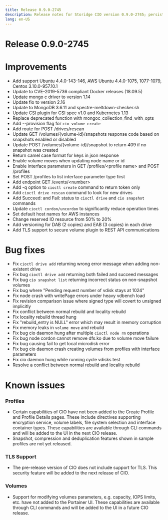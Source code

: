 ```yaml
---
title: Release 0.9.0-2745
description: Release notes for Storidge CIO version 0.9.0-2745; persistent volumes for kubernetes pods
lang: en-US
---
```


# Release 0.9.0-2745

# Improvements
- Add support Ubuntu 4.4.0-143-146, AWS Ubuntu 4.4.0-1075, 1077-1079, Centos 3.10.0-957.10.1
- Update to CVE-2019-5736 compliant Docker releases (18.09.5)
- Update mongo c driver to version 1.14
- Update fio to version 2.16
- Update to MongoDB 3.6.11 and spectre-meltdown-checker.sh
- Update CSI plugin for CSI spec v1.0 and Kubernetes 1.13
- Replace deprecated function with mongoc_collection_find_with_opts
- Add --provision flag for `cio volume create`
- Add route for POST /drives/rescan
- Update GET /volumes/{volume-id}/snapshots response code based on snapshots enabled or disabled
- Update POST /volumes/{volume-id}/snapshot to return 409 if no snapshot was created
- Return camel case format for keys in json response
- Enable volume moves when updating node name or id
- Enable interface parameters in GET /profiles/&lt;profile name&gt; and POST /profiles
- Set POST /profiles to list interface parameter type first
- Add endpoint GET /events/&lt;number&gt;
- Add -q option to `cioctl create` command to return token only
- Add `cioctl drive rescan` command to look for new drives
- Add Succeed: and Fail: status to `cioctl drive` and `cio snapshot` commands
- Update `cioctl cordon/uncordon` to significantly reduce operation times
- Set default host names for AWS instances
- Change reserved IO resource from 50% to 20%
- Add versioning for DAB (2 copies) and EAB (3 copies) in each drive
- Add TLS support to secure volume plugin to REST API communications

# Bug fixes
- Fix `cioctl drive add` returning wrong error message when adding non-existent drive
- Fix bug `cioctl drive add` returning both failed and succeed messages
- Fix bug `cio snapshot list` returning incorrect status on non-snapshot volumes
- Fix bug where "Pending request number of vdisk stays at 1024"
- Fix node crash with writePage errors under heavy vdbench load
- Fix revision comparison issue where signed type will covert to unsigned implicitly
- Fix conflict between normal rebuild and locality rebuild
- Fix locality rebuild thread hung
- Fix "rebuild_entry is NULL" error which may result in memory corruption
- Fix memory leaks in `volume move` and rebuild
- Fix bug cio daemon hung after multiple `cioctl node rm` operations
- Fix bug node cordon cannot remove dfs.ko due to volume move failure
- Fix bug causing fail to get local microdisk error
- Fix bug cio daemon crash creating volumes from profiles with interface parameters
- Fix cio daemon hung while running cycle vdisks test
- Resolve a conflict between normal rebuild and locality rebuild

# Known issues
### Profiles
- Certain capabilities of CIO have not been added to the Create Profile and Profile Details pages. These include directives supporting encryption service,
volume labels, file system selection and interface container types. These capabilities are available
through CLI commands and will be added to the UI in the next CIO release.
- Snapshot, compression and deduplication features shown in sample profiles are not yet released.
### TLS Support
- The pre-release version of CIO does not include support for TLS. This security feature will be added to the next
release of CIO.
### Volumes
- Support for modifying volumes parameters, e.g. capacity, IOPS limits, etc. have not added to the Portainer UI. These capabilities are available through CLI commands and will be
added to the UI in a future CIO release.
